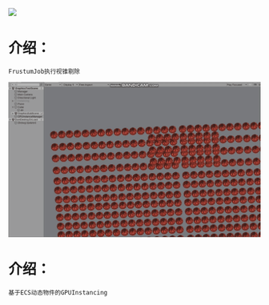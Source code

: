 
![](GPUInstanceCullingbyJob.gif)
# 介绍：
    FrustumJob执行视锥剔除
    
![](GPUInstaceDynamic&ECS.gif)
# 介绍：
    基于ECS动态物件的GPUInstancing
